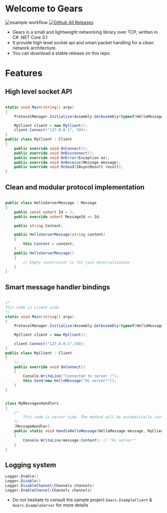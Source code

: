 # Welcome to Gears

![example workflow](https://github.com/Skinz3/Gears/actions/workflows/dotnet-desktop.yml/badge.svg)
[![Github All Releases](https://img.shields.io/github/downloads/Skinz3/Gears/total.svg)]()

* Gears is a small and lightweight networking library over TCP, written in C# .NET Core 3.1
* It provide high level socket api and smart packet handling for a clean network architecture.
* You can download a stable release on this repo.

# Features

## High level socket API

```csharp

static void Main(string[] args)
{
    ProtocolManager.Initialize(Assembly.GetAssembly(typeof(HelloMessage)), Assembly.GetExecutingAssembly());

    MyClient client = new MyClient();
    client.Connect("127.0.0.1", 500);
}
public class MyClient : Client
{
    public override void OnConnect();
    public override void OnDisconnect();
    public override void OnError(Exception ex);
    public override void OnReceive(Message message);
    public override void OnSend(IAsyncResult result);
}

```
## Clean and modular protocol implementation
```csharp

public class HelloServerMessage : Message
{
    public const ushort Id = 1;
    public override ushort MessageId => Id;

    public string Content;

    public HelloServerMessage(string content)
    {
        this.Content = content;
    }
    public HelloServerMessage()
    {
        // Empty constructor is for json deserialization
    }
}
```
## Smart message handler bindings

```csharp

/*
This code is client side
*/
static void Main(string[] args) 
{
    ProtocolManager.Initialize(Assembly.GetAssembly(typeof(HelloMessage)), Assembly.GetExecutingAssembly());

    MyClient client = new MyClient();

    client.Connect("127.0.0.1",500);
}
public class MyClient : Client
{
    // ...
    public override void OnConnect()
    {
        Console.WriteLine("Connected to server !");
        this.Send(new HelloMessage("Hi server!"));
    }
}


class MyMessagesHandlers
{
    /*
        This code is server side. The method will be automatically invoked when receiving 'HelloMessage'.
    */
    [MessageHandler]
    public static void HandleHelloMessage(HelloMessage message, MyClient client) 
    {
        Console.WriteLine(message.Content); // "Hi server!"
    }
}

```
## Logging system

```csharp
Logger.Enable()
Logger.Disable()
Logger.DisableChannel(Channels channels)
Logger.EnableChannel(Channels channels)
```

* Do not hesitate to consult the sample project ``Gears.ExampleClient`` & ``Gears.ExampleServer`` for more details 
